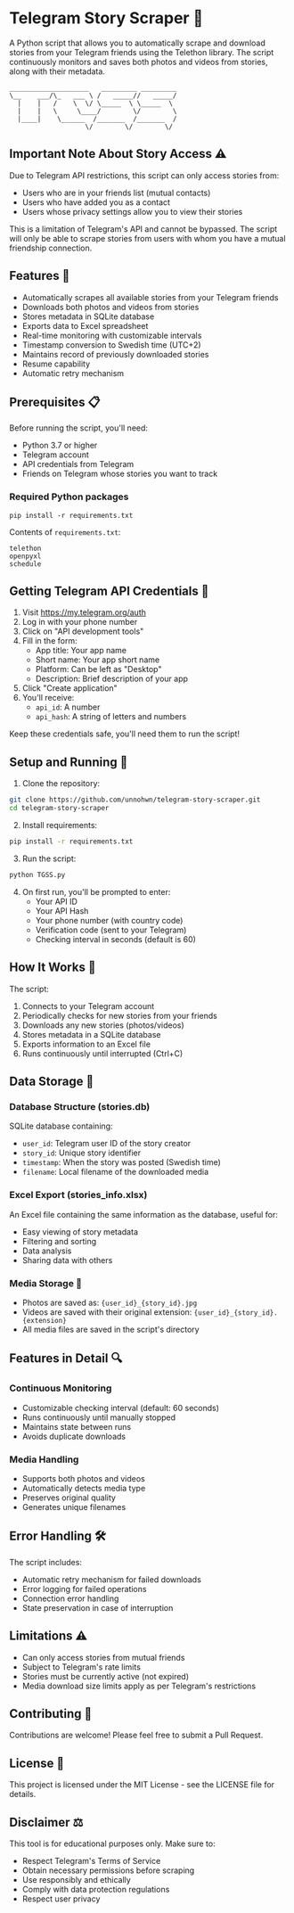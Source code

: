 # Telegram Story Scraper 📱

A Python script that allows you to automatically scrape and download stories from your Telegram friends using the Telethon library. The script continuously monitors and saves both photos and videos from stories, along with their metadata.

```
____________________   _________ _________
\__    ___/\_   ___ \ /   _____//   _____/
  |    |   /    \  \/ \_____  \ \_____  \ 
  |    |   \     \____/        \/        \
  |____|    \______  /_______  /_______  /
                   \/        \/        \/
```

## Important Note About Story Access ⚠️

Due to Telegram API restrictions, this script can only access stories from:
- Users who are in your friends list (mutual contacts)
- Users who have added you as a contact
- Users whose privacy settings allow you to view their stories

This is a limitation of Telegram's API and cannot be bypassed. The script will only be able to scrape stories from users with whom you have a mutual friendship connection.

## Features 🚀

- Automatically scrapes all available stories from your Telegram friends
- Downloads both photos and videos from stories
- Stores metadata in SQLite database
- Exports data to Excel spreadsheet
- Real-time monitoring with customizable intervals
- Timestamp conversion to Swedish time (UTC+2)
- Maintains record of previously downloaded stories
- Resume capability
- Automatic retry mechanism

## Prerequisites 📋

Before running the script, you'll need:

- Python 3.7 or higher
- Telegram account
- API credentials from Telegram
- Friends on Telegram whose stories you want to track

### Required Python packages

```
pip install -r requirements.txt
```

Contents of `requirements.txt`:
```
telethon
openpyxl
schedule
```

## Getting Telegram API Credentials 🔑

1. Visit https://my.telegram.org/auth
2. Log in with your phone number
3. Click on "API development tools"
4. Fill in the form:
   - App title: Your app name
   - Short name: Your app short name
   - Platform: Can be left as "Desktop"
   - Description: Brief description of your app
5. Click "Create application"
6. You'll receive:
   - `api_id`: A number
   - `api_hash`: A string of letters and numbers
   
Keep these credentials safe, you'll need them to run the script!

## Setup and Running 🔧

1. Clone the repository:
```bash
git clone https://github.com/unnohwn/telegram-story-scraper.git
cd telegram-story-scraper
```

2. Install requirements:
```bash
pip install -r requirements.txt
```

3. Run the script:
```bash
python TGSS.py
```

4. On first run, you'll be prompted to enter:
   - Your API ID
   - Your API Hash
   - Your phone number (with country code)
   - Verification code (sent to your Telegram)
   - Checking interval in seconds (default is 60)

## How It Works 🔄

The script:
1. Connects to your Telegram account
2. Periodically checks for new stories from your friends
3. Downloads any new stories (photos/videos)
4. Stores metadata in a SQLite database
5. Exports information to an Excel file
6. Runs continuously until interrupted (Ctrl+C)

## Data Storage 💾

### Database Structure (stories.db)

SQLite database containing:
- `user_id`: Telegram user ID of the story creator
- `story_id`: Unique story identifier
- `timestamp`: When the story was posted (Swedish time)
- `filename`: Local filename of the downloaded media

### Excel Export (stories_info.xlsx)

An Excel file containing the same information as the database, useful for:
- Easy viewing of story metadata
- Filtering and sorting
- Data analysis
- Sharing data with others

### Media Storage 📁

- Photos are saved as: `{user_id}_{story_id}.jpg`
- Videos are saved with their original extension: `{user_id}_{story_id}.{extension}`
- All media files are saved in the script's directory

## Features in Detail 🔍

### Continuous Monitoring

- Customizable checking interval (default: 60 seconds)
- Runs continuously until manually stopped
- Maintains state between runs
- Avoids duplicate downloads

### Media Handling

- Supports both photos and videos
- Automatically detects media type
- Preserves original quality
- Generates unique filenames

## Error Handling 🛠️

The script includes:
- Automatic retry mechanism for failed downloads
- Error logging for failed operations
- Connection error handling
- State preservation in case of interruption

## Limitations ⚠️

- Can only access stories from mutual friends
- Subject to Telegram's rate limits
- Stories must be currently active (not expired)
- Media download size limits apply as per Telegram's restrictions

## Contributing 🤝

Contributions are welcome! Please feel free to submit a Pull Request.

## License 📄

This project is licensed under the MIT License - see the LICENSE file for details.

## Disclaimer ⚖️

This tool is for educational purposes only. Make sure to:
- Respect Telegram's Terms of Service
- Obtain necessary permissions before scraping
- Use responsibly and ethically
- Comply with data protection regulations
- Respect user privacy
